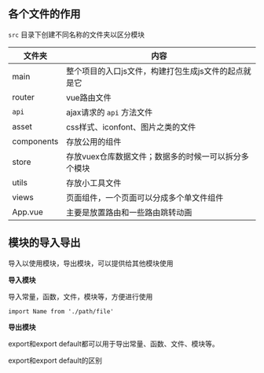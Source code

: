 ## 各个文件的作用

`src` 目录下创建不同名称的文件夹以区分模块

| 文件夹     | 内容                                                 |
| ---------- | ---------------------------------------------------- |
| main       | 整个项目的入口js文件，构建打包生成js文件的起点就是它 |
| router     | vue路由文件                                          |
| `api`      | ajax请求的 `api` 方法文件                            |
| asset      | css样式、iconfont、图片之类的文件                    |
| components | 存放公用的组件                                       |
| store      | 存放vuex仓库数据文件；数据多的时候一可以拆分多个模块 |
| utils      | 存放小工具文件                                       |
| views      | 页面组件，一个页面可以分成多个单文件组件             |
| App.vue    | 主要是放置路由和一些路由跳转动画                     |

## 模块的导入导出

导入以使用模块，导出模块，可以提供给其他模块使用

**导入模块**

导入常量，函数，文件，模块等，方便进行使用

`import Name from './path/file'`

**导出模块**

export和export default都可以用于导出常量、函数、文件、模块等。


export和export default的区别

